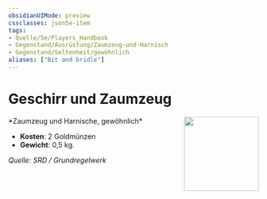 ```yaml
---
obsidianUIMode: preview
cssclasses: json5e-item
tags:
- Quelle/5e/Players_Handbook
- Gegenstand/Ausrüstung/Zaumzeug-und-Harnisch
- Gegenstand/Seltenheit/gewöhnlich
aliases: ["Bit and bridle"]
---
```

# Geschirr und Zaumzeug
<img src="Symbolik/Gegenstände.webp" align="right" width="150">
*Zaumzeug und Harnische, gewöhnlich*  

- **Kosten**: 2 Goldmünzen
- **Gewicht**: 0,5 kg.

*Quelle: SRD / Grundregelwerk*